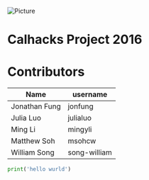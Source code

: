 
![Picture](https://files.catbox.moe/co9lip.png)

# Calhacks Project 2016

# Contributors
| Name  | username |
| ------------- | ------------- |
| Jonathan Fung  | jonfung  |
| Julia Luo  | julialuo  |
| Ming Li | mingyli |
| Matthew Soh | msohcw |
| William Song | song-william |


```python
print('hello wurld')
```
